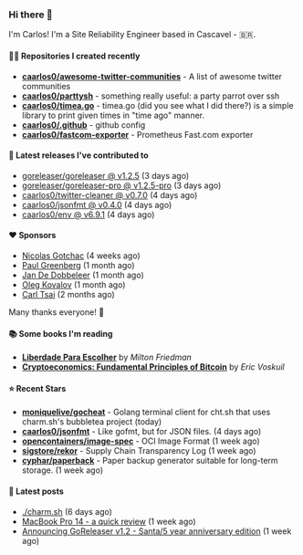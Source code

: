 ### Hi there 👋

I'm Carlos! I'm a Site Reliability Engineer based in Cascavel - 🇧🇷.

#### 👨‍💻 Repositories I created recently
- **[caarlos0/awesome-twitter-communities](https://github.com/caarlos0/awesome-twitter-communities)** - A list of awesome twitter communities
- **[caarlos0/parttysh](https://github.com/caarlos0/parttysh)** - something really useful: a party parrot over ssh
- **[caarlos0/timea.go](https://github.com/caarlos0/timea.go)** - timea.go (did you see what I did there?) is a simple library to print given times in &#34;time ago&#34; manner.
- **[caarlos0/.github](https://github.com/caarlos0/.github)** - github config
- **[caarlos0/fastcom-exporter](https://github.com/caarlos0/fastcom-exporter)** - Prometheus Fast.com exporter

#### 🚀 Latest releases I've contributed to


- [goreleaser/goreleaser @ v1.2.5](https://github.com/goreleaser/goreleaser/releases/tag/v1.2.5) (3 days ago)
- [goreleaser/goreleaser-pro @ v1.2.5-pro](https://github.com/goreleaser/goreleaser-pro/releases/tag/v1.2.5-pro) (3 days ago)
- [caarlos0/twitter-cleaner @ v0.7.0](https://github.com/caarlos0/twitter-cleaner/releases/tag/v0.7.0) (4 days ago)
- [caarlos0/jsonfmt @ v0.4.0](https://github.com/caarlos0/jsonfmt/releases/tag/v0.4.0) (4 days ago)
- [caarlos0/env @ v6.9.1](https://github.com/caarlos0/env/releases/tag/v6.9.1) (4 days ago)

#### ❤️ Sponsors
- [Nicolas Gotchac](https://github.com/ngotchac) (4 weeks ago)
- [Paul Greenberg](https://github.com/greenpau) (1 month ago)
- [Jan De Dobbeleer](https://github.com/JanDeDobbeleer) (1 month ago)
- [Oleg Kovalov](https://github.com/cristaloleg) (1 month ago)
- [Carl Tsai](https://github.com/moonape1226) (2 months ago)

Many thanks everyone! 🙏

#### 📚 Some books I'm reading
- **[Liberdade Para Escolher](https://www.goodreads.com/book/show/17238591-liberdade-para-escolher)** by _Milton Friedman_
- **[Cryptoeconomics: Fundamental Principles of Bitcoin](https://www.goodreads.com/book/show/56919322-cryptoeconomics)** by _Eric Voskuil_

#### ⭐ Recent Stars


- **[moniquelive/gocheat](https://github.com/moniquelive/gocheat)** - Golang terminal client for cht.sh that uses charm.sh&#39;s bubbletea project (today)
- **[caarlos0/jsonfmt](https://github.com/caarlos0/jsonfmt)** -  Like gofmt, but for JSON files. (4 days ago)
- **[opencontainers/image-spec](https://github.com/opencontainers/image-spec)** - OCI Image Format (1 week ago)
- **[sigstore/rekor](https://github.com/sigstore/rekor)** - Supply Chain Transparency Log (1 week ago)
- **[cyphar/paperback](https://github.com/cyphar/paperback)** - Paper backup generator suitable for long-term storage. (1 week ago)

#### 📄 Latest posts
- [./charm.sh](https://carlosbecker.com/posts/charm/) (6 days ago)
- [MacBook Pro 14 - a quick review](https://carlosbecker.com/posts/macbook-pro-14/) (1 week ago)
- [Announcing GoReleaser v1.2 - Santa/5 year anniversary edition](https://carlosbecker.com/posts/goreleaser-v1.2/) (1 week ago)
